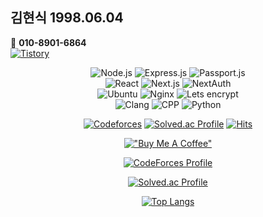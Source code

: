 <div>
<div>

## 김현식 1998.06.04
📱 <b>010-8901-6864</b>  
[![Tistory]](https://oculis.tistory.com)

<div align="center">
  
![Node.js] ![Express.js] ![Passport.js]  
![React] ![Next.js] ![NextAuth]  
![Ubuntu] ![Nginx] ![Lets encrypt]  
![Clang] ![CPP] ![Python]  

</div>

[Tistory]: https://img.shields.io/badge/Tistory-000?logo=tistory&logoColor=fff&style=for-the-badge
[Node.js]: https://img.shields.io/badge/Node.js-393?logo=nodedotjs&logoColor=fff&style=for-the-badge
[Express.js]: https://img.shields.io/badge/Express-000?logo=express&logoColor=fff&style=for-the-badge
[Passport.js]: https://img.shields.io/badge/Passport-34E27A?logo=passport&logoColor=000&style=for-the-badge
[React]: https://img.shields.io/badge/React-61DAFB?logo=react&logoColor=000&style=for-the-badge
[Next.js]: https://img.shields.io/badge/Next.js-000?logo=nextdotjs&logoColor=fff&style=for-the-badge
[NextAuth]: https://img.shields.io/badge/NextAuth-000000?style=for-the-badge&logo=nextdotjs&logoColor=white
[Ubuntu]: https://img.shields.io/badge/Ubuntu-E95420?logo=ubuntu&logoColor=fff&style=for-the-badge
[Nginx]: https://img.shields.io/badge/NGINX-009639?logo=nginx&logoColor=fff&style=for-the-badge
[Lets encrypt]: https://img.shields.io/badge/Let's%20Encrypt-003A70?logo=letsencrypt&logoColor=fff&style=for-the-badge
[CPP]: https://img.shields.io/badge/C%2B%2B-00599C?logo=cplusplus&logoColor=fff&style=for-the-badge
[Python]: https://img.shields.io/badge/python-3670A0?style=for-the-badge&logo=python&logoColor=ffdd54
[Clang]: https://img.shields.io/badge/C-A8B9CC?logo=c&logoColor=fff&style=for-the-badge

  <!--
Contact me whenever you want  
<i>[about oculis](https://latina.bab2min.pe.kr/xe/lk/oculus?form=oculis)</i>

## 1. :biking_man: C99  
[BOJ](https://solved.ac/oculis) 플1!  
[Codeforces](https://github.com/oculi-s/Codeforces) 으응애애  
  
## 2. :computer: JS Html CSS
[Blog](https://github.com/oculi-s/sample) 데이터가 암호화된 블로그 구성  
[Tree](https://github.com/oculi-s/tree) 실시간 트리구조 변환기 제작  
[Flea market](https://github.com/oculi-s/flea_market) 쇼핑몰 데모 제작  
  
## 3. :running_man: Python
[Programmers](https://github.com/oculi-s/Programmers) L3, L4  

## 4. :iphone: Swift 응애  
## 5. :robot: MATLAB 응애  
-->

</div>
<div align="center">

<!-- ![Badge](https://cp-logo.vercel.app/codeforces/oculis) -->
[![Codeforces](https://badges.joonhyung.xyz/codeforces/oculis.svg)](https://codeforces.com/profile/oculis)
[![Solved.ac Profile](http://mazassumnida.wtf/api/mini/generate_badge?boj=oculis)](https://solved.ac/oculis)
[![Hits](https://hits.seeyoufarm.com/api/count/incr/badge.svg?url=https%3A%2F%2Fgithub.com%2Foculis0925&count_bg=%23000000&title_bg=%23D32424&icon=&icon_color=%23FF5555&title=hits&edge_flat=false)](https://hits.seeyoufarm.com)

[!["Buy Me A Coffee"](https://www.buymeacoffee.com/assets/img/custom_images/orange_img.png)](https://www.buymeacoffee.com/oculis)
  
[![CodeForces Profile](https://cf.leed.at?id=oculis)](https://codeforces.com/profile/oculis)
                                      
[![Solved.ac Profile](http://mazassumnida.wtf/api/v2/generate_badge?boj=oculis)](https://solved.ac/oculis/)

[![Top Langs](https://github-readme-stats.vercel.app/api/top-langs/?username=oculi-s&layout=compact&hide_border=true&theme=dark&count_private=true)](https://github.com/anuraghazra/github-readme-stats)

</div>
</div>
